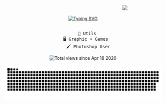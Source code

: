 <div align="center">
  <img src="https://i.imgur.com/t0b3feD.png" width="25%" align="right" /> 
  <br></br>
  <a href="https://git.io/typing-svg"><img src="https://readme-typing-svg.demolab.com?font=Paytone+One&size=40&duration=4000&pause=1000&color=CC29F7&center=true&vCenter=true&width=435&lines=Graphic+Designer;20+years+old;UX%2FUI+Designer" alt="Typing SVG" /></a>
  <br></br>
<pre>
    👑 Utils 
          🖥️ Graphic • Games        
    🖌️ Photoshop User
</pre>
  <img src="https://komarev.com/ghpvc/?username=wrlq&color=blueviolet&style=for-the-badge" alt="Total views since Apr 18 2020" />

</div>

![snake gif](https://github.com/wrlq/wrlq/blob/output/github-snake-dark.svg)
